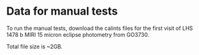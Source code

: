 # Data for manual tests

To run the manual tests, download the calints files for the first visit of LHS 1478 b MIRI 15 micron eclipse photometry from GO3730.

Total file size is ~2GB.